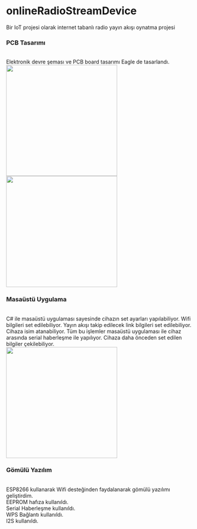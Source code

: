 # onlineRadioStreamDevice
Bir IoT projesi olarak internet tabanlı radio yayın akışı oynatma projesi<br>
<h3>PCB Tasarımı</h3><br>
Elektronik devre şeması ve PCB board tasarımı Eagle de tasarlandı.<br>
<img src="https://user-images.githubusercontent.com/73975473/201216242-054ea71a-02cf-44da-9f79-b13d3cfa4ee2.png" style="width:300px"/>
<img src="https://user-images.githubusercontent.com/73975473/201216245-f00607e7-061d-44e6-b626-f4953e34e26c.png" style="width:300px"/>
<h3>Masaüstü Uygulama</h3><br>
C# ile masaüstü uygulaması sayesinde cihazın set ayarları yapılabiliyor. Wifi bilgileri set edilebiliyor. Yayın akışı takip edilecek link bilgileri set edilebiliyor. Cihaza isim atanabiliyor. Tüm bu işlemler masaüstü uygulaması ile cihaz arasında serial haberleşme ile yapılıyor. Cihaza daha önceden set edilen bilgiler çekilebiliyor.<br>
<img src="https://user-images.githubusercontent.com/73975473/201216558-965a421c-7b98-42e9-a112-7acbc8f7148f.JPG" style="width:300px"/>
<h3>Gömülü Yazılım</h3><br>
ESP8266 kullanarak Wifi desteğinden faydalanarak gömülü yazılımı geliştirdim.<br>
EEPROM hafıza kullanıldı.<br>
Serial Haberleşme kullanıldı.<br>
WPS Bağlantı kullanıldı.<br>
I2S kullanıldı.<br>

